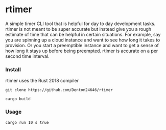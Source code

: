 # rtimer
A simple timer CLI tool that is helpful for day to day development tasks. rtimer is not meant to be super accurate but instead give you a rough estimate of time that can be helpful in certain situations. For example, say you are spinning up a cloud instance and want to see how long it takes to provision. Or you start a preemptible instance and want to get a sense of how long it stays up before being preempted. rtimer is accurate on a per second time interval. 

### Install
rtimer uses the Rust 2018 compiler 

`git clone https://github.com/Denton24646/rtimer`

`cargo build`

### Usage 
`cargo run 10 s true`
